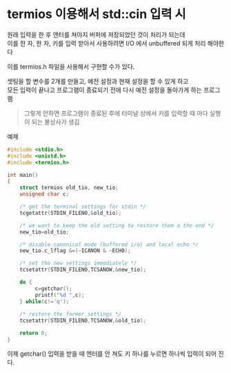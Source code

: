 # termios 이용해서 std::cin 입력 시
원래 입력을 한 후 엔터를 쳐야지 버퍼에 저장되었던 것이 처리가 되는데   
이를 한 자, 한 자, 키를 입력 받아서 사용하려면 I/O 에서 unbuffered 되게 처리 해야한다   

이를 termios.h 파일을 사용해서 구현할 수가 있다.  

셋팅을 할 변수를 2개를 만들고, 예전 설정과 현재 설정을 할 수 있게 하고   
모든 입력이 끝나고 프로그램이 종료되기 전에 다시 예전 설정을 돌아가게 하는 프로그램  

> 그렇게 안하면 프로그램이 종료된 후에 터미널 상에서 키를 입력할 때 마다 실행이 되는 불상사가 생김

예제
```c
#include <stdio.h>
#include <unistd.h>
#include <termios.h>

int main()
{
	struct termios old_tio, new_tio;
	unsigned char c;

	/* get the terminal settings for stdin */
	tcgetattr(STDIN_FILENO,&old_tio);

	/* we want to keep the old setting to restore them a the end */
	new_tio=old_tio;

	/* disable canonical mode (buffered i/o) and local echo */
	new_tio.c_lflag &=(~ICANON & ~ECHO);

	/* set the new settings immediately */
	tcsetattr(STDIN_FILENO,TCSANOW,&new_tio);

	do {
		 c=getchar();
		 printf("%d ",c);
	} while(c!='q');
	
	/* restore the former settings */
	tcsetattr(STDIN_FILENO,TCSANOW,&old_tio);

	return 0;
}
```

이제 getchar() 입력을 받을 때 엔터를 안 쳐도 키 하나를 누르면 하나씩 입력이 되어 진다.   


